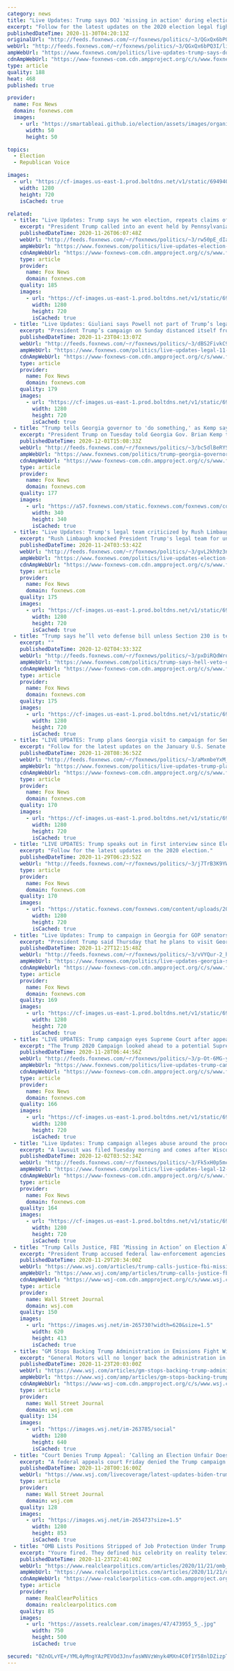 ```yaml
---
category: news
title: "Live Updates: Trump says DOJ 'missing in action' during election challenge"
excerpt: "Follow for the latest updates on the 2020 election legal fight."
publishedDateTime: 2020-11-30T04:20:13Z
originalUrl: "http://feeds.foxnews.com/~r/foxnews/politics/~3/QGxQx6bPQ3I/live-updates-trump-says-doj-missing-in-action-during-election-challenge"
webUrl: "http://feeds.foxnews.com/~r/foxnews/politics/~3/QGxQx6bPQ3I/live-updates-trump-says-doj-missing-in-action-during-election-challenge"
ampWebUrl: "https://www.foxnews.com/politics/live-updates-trump-says-doj-missing-in-action-during-election-challenge.amp"
cdnAmpWebUrl: "https://www-foxnews-com.cdn.ampproject.org/c/s/www.foxnews.com/politics/live-updates-trump-says-doj-missing-in-action-during-election-challenge.amp"
type: article
quality: 188
heat: 468
published: true

provider:
  name: Fox News
  domain: foxnews.com
  images:
    - url: "https://smartableai.github.io/election/assets/images/organizations/foxnews.com-50x50.jpg"
      width: 50
      height: 50

topics:
  - Election
  - Republican Voice

images:
  - url: "https://cf-images.us-east-1.prod.boltdns.net/v1/static/694940094001/cd00b8cb-3654-49f6-a8db-b0fe6e3fb865/6aa8c157-f99d-4b17-8c8c-2f2e6f3af5d7/1280x720/match/image.jpg"
    width: 1280
    height: 720
    isCached: true

related:
  - title: "Live Updates: Trump says he won election, repeats claims of voting irregularities"
    excerpt: "President Trump called into an event held by Pennsylvania Republicans on Wednesday, where he reiterated his claim that he won the Nov. 3 election and reasserted claims of voting irregularities."
    publishedDateTime: 2020-11-26T06:07:48Z
    webUrl: "http://feeds.foxnews.com/~r/foxnews/politics/~3/rw50pE_dIaI/live-updates-election-11-26-2020"
    ampWebUrl: "https://www.foxnews.com/politics/live-updates-election-11-26-2020.amp"
    cdnAmpWebUrl: "https://www-foxnews-com.cdn.ampproject.org/c/s/www.foxnews.com/politics/live-updates-election-11-26-2020.amp"
    type: article
    provider:
      name: Fox News
      domain: foxnews.com
    quality: 185
    images:
      - url: "https://cf-images.us-east-1.prod.boltdns.net/v1/static/694940094001/33478f5e-5929-44a4-ab6e-2513364ed583/e5e9f1da-ae85-4261-b45e-c723c100e82f/1280x720/match/image.jpg"
        width: 1280
        height: 720
        isCached: true
  - title: "Live Updates: Giuliani says Powell not part of Trump’s legal team after election fraud claims"
    excerpt: "President Trump’s campaign on Sunday distanced itself from Sidney Powell, saying that the lawyer who has been alleging voter fraud in the November election is “not a member of the Trump Legal Team.”"
    publishedDateTime: 2020-11-23T04:13:07Z
    webUrl: "http://feeds.foxnews.com/~r/foxnews/politics/~3/dBS2FivkC9M/live-updates-legal-11-23-2020"
    ampWebUrl: "https://www.foxnews.com/politics/live-updates-legal-11-23-2020.amp"
    cdnAmpWebUrl: "https://www-foxnews-com.cdn.ampproject.org/c/s/www.foxnews.com/politics/live-updates-legal-11-23-2020.amp"
    type: article
    provider:
      name: Fox News
      domain: foxnews.com
    quality: 179
    images:
      - url: "https://cf-images.us-east-1.prod.boltdns.net/v1/static/694940094001/e2f64660-af14-4fc7-853e-2a62959e7f2f/2471b49c-cd18-4715-8494-84efba624eff/1280x720/match/image.jpg"
        width: 1280
        height: 720
        isCached: true
  - title: "Trump tells Georgia governor to 'do something,' as Kemp says interfering with election is illegal"
    excerpt: "President Trump on Tuesday told Georgia Gov. Brian Kemp to \"do something\" to overrule state election officials, claiming he would find a \"gold mine\" of fraud, as the governor's office maintained that Georgia law \"prohibits\" him from \"interfering in elections.\""
    publishedDateTime: 2020-12-01T15:08:33Z
    webUrl: "http://feeds.foxnews.com/~r/foxnews/politics/~3/bc5dlBeRYSs/trump-georgia-governor-kemp-election-do-something"
    ampWebUrl: "https://www.foxnews.com/politics/trump-georgia-governor-kemp-election-do-something.amp"
    cdnAmpWebUrl: "https://www-foxnews-com.cdn.ampproject.org/c/s/www.foxnews.com/politics/trump-georgia-governor-kemp-election-do-something.amp"
    type: article
    provider:
      name: Fox News
      domain: foxnews.com
    quality: 177
    images:
      - url: "https://a57.foxnews.com/static.foxnews.com/foxnews.com/content/uploads/2020/10/340/340/brooke-singman-headshot.jpg?ve=1&tl=1"
        width: 340
        height: 340
        isCached: true
  - title: "Live Updates: Trump's legal team criticized by Rush Limbaugh"
    excerpt: "Rush Limbaugh knocked President Trump's legal team for underdelivering at last week's widely-hyped press conference alleging widespread voter fraud that stole a \"landslide\" victory from their client. "
    publishedDateTime: 2020-11-24T03:53:42Z
    webUrl: "http://feeds.foxnews.com/~r/foxnews/politics/~3/gvL2kh9z3nY/live-updates-election-legal-11-24-2020"
    ampWebUrl: "https://www.foxnews.com/politics/live-updates-election-legal-11-24-2020.amp"
    cdnAmpWebUrl: "https://www-foxnews-com.cdn.ampproject.org/c/s/www.foxnews.com/politics/live-updates-election-legal-11-24-2020.amp"
    type: article
    provider:
      name: Fox News
      domain: foxnews.com
    quality: 175
    images:
      - url: "https://cf-images.us-east-1.prod.boltdns.net/v1/static/694940094001/f055062c-e8a5-4647-89bb-d129b30f2cb3/8a55bd0b-ea6c-410d-95b5-28ff9a70808a/1280x720/match/image.jpg"
        width: 1280
        height: 720
        isCached: true
  - title: "Trump says he’ll veto defense bill unless Section 230 is terminated"
    excerpt: ""
    publishedDateTime: 2020-12-02T04:33:32Z
    webUrl: "http://feeds.foxnews.com/~r/foxnews/politics/~3/pxDiRQdWroI/trump-says-hell-veto-defense-bill-unless-section-230-is-terminated"
    ampWebUrl: "https://www.foxnews.com/politics/trump-says-hell-veto-defense-bill-unless-section-230-is-terminated.amp"
    cdnAmpWebUrl: "https://www-foxnews-com.cdn.ampproject.org/c/s/www.foxnews.com/politics/trump-says-hell-veto-defense-bill-unless-section-230-is-terminated.amp"
    type: article
    provider:
      name: Fox News
      domain: foxnews.com
    quality: 175
    images:
      - url: "https://cf-images.us-east-1.prod.boltdns.net/v1/static/694940094001/13932a6d-b1f4-4256-b340-5c4d61f03425/d35c9969-b14d-4f46-8554-8f29dc18efb7/1280x720/match/image.jpg"
        width: 1280
        height: 720
        isCached: true
  - title: "LIVE UPDATES: Trump plans Georgia visit to campaign for Senate runoff candidates"
    excerpt: "Follow for the latest updates on the January U.S. Senate runoffs in Georgia"
    publishedDateTime: 2020-11-28T08:36:52Z
    webUrl: "http://feeds.foxnews.com/~r/foxnews/politics/~3/aMxmbeYxM_U/live-updates-trump-plans-georgia-visit-to-campaign-for-senate-runoff-candidates"
    ampWebUrl: "https://www.foxnews.com/politics/live-updates-trump-plans-georgia-visit-to-campaign-for-senate-runoff-candidates.amp"
    cdnAmpWebUrl: "https://www-foxnews-com.cdn.ampproject.org/c/s/www.foxnews.com/politics/live-updates-trump-plans-georgia-visit-to-campaign-for-senate-runoff-candidates.amp"
    type: article
    provider:
      name: Fox News
      domain: foxnews.com
    quality: 170
    images:
      - url: "https://cf-images.us-east-1.prod.boltdns.net/v1/static/694940094001/7f81d5bb-aaa9-4e45-b0bb-04c49b11546c/7ff0a562-bdd7-4c0c-97eb-8c80f3b3ca71/1280x720/match/image.jpg"
        width: 1280
        height: 720
        isCached: true
  - title: "LIVE UPDATES: Trump speaks out in first interview since Election Day"
    excerpt: "Follow for the latest updates on the 2020 election."
    publishedDateTime: 2020-11-29T06:23:52Z
    webUrl: "http://feeds.foxnews.com/~r/foxnews/politics/~3/j7TrB3K9YWM/live-updates-blm-activists-protest-la-mayor-as-potential-cabinet-pick"
    type: article
    provider:
      name: Fox News
      domain: foxnews.com
    quality: 170
    images:
      - url: "https://static.foxnews.com/foxnews.com/content/uploads/2020/11/Trump-resize-1.jpg"
        width: 1280
        height: 720
        isCached: true
  - title: "Live Updates: Trump to campaign in Georgia for GOP senators ahead of January runoff"
    excerpt: "President Trump said Thursday that he plans to visit Georgia to campaign for incumbent Republican Sens. Kelly Loeffler and David Perdue ahead of their Jan. 5 runoff elections. "
    publishedDateTime: 2020-11-27T12:15:48Z
    webUrl: "http://feeds.foxnews.com/~r/foxnews/politics/~3/vVYQur-2_hY/live-updates-georgia-senate-runoff-november-27"
    ampWebUrl: "https://www.foxnews.com/politics/live-updates-georgia-senate-runoff-november-27.amp"
    cdnAmpWebUrl: "https://www-foxnews-com.cdn.ampproject.org/c/s/www.foxnews.com/politics/live-updates-georgia-senate-runoff-november-27.amp"
    type: article
    provider:
      name: Fox News
      domain: foxnews.com
    quality: 169
    images:
      - url: "https://cf-images.us-east-1.prod.boltdns.net/v1/static/694940094001/dd7fefb9-d30f-4b07-b566-01eaa53e3755/8d5fa08e-5e27-4a9c-a15b-c6985dcf9a95/1280x720/match/image.jpg"
        width: 1280
        height: 720
        isCached: true
  - title: "LIVE UPDATES: Trump campaign eyes Supreme Court after appeals panel tosses Pa. fraud case"
    excerpt: "The Trump 2020 Campaign looked ahead to a potential Supreme Court fight after a panel of federal appeals judges in Pennsylvania dismissed the campaign's lawsuit over alleged voter fraud in the presidential election. "
    publishedDateTime: 2020-11-28T06:44:56Z
    webUrl: "http://feeds.foxnews.com/~r/foxnews/politics/~3/p-Ot-6MG-y4/live-updates-trump-campaign-eyes-supreme-court-after-appeals-panel-tosses-pa-fraud-case"
    ampWebUrl: "https://www.foxnews.com/politics/live-updates-trump-campaign-eyes-supreme-court-after-appeals-panel-tosses-pa-fraud-case.amp"
    cdnAmpWebUrl: "https://www-foxnews-com.cdn.ampproject.org/c/s/www.foxnews.com/politics/live-updates-trump-campaign-eyes-supreme-court-after-appeals-panel-tosses-pa-fraud-case.amp"
    type: article
    provider:
      name: Fox News
      domain: foxnews.com
    quality: 166
    images:
      - url: "https://cf-images.us-east-1.prod.boltdns.net/v1/static/694940094001/529a207d-73d0-460c-9fde-43b3a041b0a5/6f32cf3d-90c4-48e9-85d9-f9b631b23713/1280x720/match/image.jpg"
        width: 1280
        height: 720
        isCached: true
  - title: "Live Updates: Trump campaign alleges abuse around the process of absentee voting in Wisconsin"
    excerpt: "A lawsuit was filed Tuesday morning and comes after Wisconsin completed its partial recount — which maintained that Joe Biden won the presidential race in the state — and after Wisconsin Gov. Tony Evers formally certified Biden’s victory Monday night."
    publishedDateTime: 2020-12-02T03:52:34Z
    webUrl: "http://feeds.foxnews.com/~r/foxnews/politics/~3/Fk5xH0p5mcw/live-updates-legal-12-2-2020"
    ampWebUrl: "https://www.foxnews.com/politics/live-updates-legal-12-2-2020.amp"
    cdnAmpWebUrl: "https://www-foxnews-com.cdn.ampproject.org/c/s/www.foxnews.com/politics/live-updates-legal-12-2-2020.amp"
    type: article
    provider:
      name: Fox News
      domain: foxnews.com
    quality: 164
    images:
      - url: "https://cf-images.us-east-1.prod.boltdns.net/v1/static/694940094001/2bc71753-778e-4f60-ad87-1c50cfa1104f/36f89332-d7c5-4524-ab7f-191e86a4ecc4/1280x720/match/image.jpg"
        width: 1280
        height: 720
        isCached: true
  - title: "Trump Calls Justice, FBI ‘Missing in Action’ on Election Allegations"
    excerpt: "President Trump accused federal law-enforcement agencies run by his own appointees of ignoring his unproven claims of mass election fraud, as his legal setbacks continued to mount."
    publishedDateTime: 2020-11-29T20:34:00Z
    webUrl: "https://www.wsj.com/articles/trump-calls-justice-fbi-missing-in-action-on-election-allegations-11606680518"
    ampWebUrl: "https://www.wsj.com/amp/articles/trump-calls-justice-fbi-missing-in-action-on-election-allegations-11606680518"
    cdnAmpWebUrl: "https://www-wsj-com.cdn.ampproject.org/c/s/www.wsj.com/amp/articles/trump-calls-justice-fbi-missing-in-action-on-election-allegations-11606680518"
    type: article
    provider:
      name: Wall Street Journal
      domain: wsj.com
    quality: 150
    images:
      - url: "https://images.wsj.net/im-265730?width=620&size=1.5"
        width: 620
        height: 413
        isCached: true
  - title: "GM Stops Backing Trump Administration in Emissions Fight With California"
    excerpt: "General Motors will no longer back the administration in its legal battle to strip California’s authority to set its own fuel-efficiency regulations, saying GM’s goals for green cars are aligned with the state and the new Biden administration."
    publishedDateTime: 2020-11-23T20:03:00Z
    webUrl: "https://www.wsj.com/articles/gm-stops-backing-trump-administration-in-emissions-fight-with-california-11606160905"
    ampWebUrl: "https://www.wsj.com/amp/articles/gm-stops-backing-trump-administration-in-emissions-fight-with-california-11606160905"
    cdnAmpWebUrl: "https://www-wsj-com.cdn.ampproject.org/c/s/www.wsj.com/amp/articles/gm-stops-backing-trump-administration-in-emissions-fight-with-california-11606160905"
    type: article
    provider:
      name: Wall Street Journal
      domain: wsj.com
    quality: 134
    images:
      - url: "https://images.wsj.net/im-263785/social"
        width: 1280
        height: 640
        isCached: true
  - title: "Court Denies Trump Appeal: ‘Calling an Election Unfair Does Not Make It So’"
    excerpt: "A federal appeals court Friday denied the Trump campaign’s appeal in Pennsylvania, writing that the case lacked proof and had no merit, and striking another blow to [the president’s dwindling legal av"
    publishedDateTime: 2020-11-28T00:16:00Z
    webUrl: "https://www.wsj.com/livecoverage/latest-updates-biden-trump-election-2020/card/tfB3COnIUFcYliLYOlRc"
    type: article
    provider:
      name: Wall Street Journal
      domain: wsj.com
    quality: 128
    images:
      - url: "https://images.wsj.net/im-265473?size=1.5"
        width: 1280
        height: 853
        isCached: true
  - title: "OMB Lists Positions Stripped of Job Protection Under Trump Order"
    excerpt: "Youre fired. They defined his celebrity on reality television, and they could now make him infamous among career civil servants"
    publishedDateTime: 2020-11-23T22:41:00Z
    webUrl: "https://www.realclearpolitics.com/articles/2020/11/21/omb_lists_workers_stripped_of_job_protection_under_trump_order_144708.html#!"
    ampWebUrl: "https://www.realclearpolitics.com/articles/2020/11/21/omb_lists_workers_stripped_of_job_protection_under_trump_order_144708.amp.html"
    cdnAmpWebUrl: "https://www-realclearpolitics-com.cdn.ampproject.org/c/s/www.realclearpolitics.com/articles/2020/11/21/omb_lists_workers_stripped_of_job_protection_under_trump_order_144708.amp.html"
    type: article
    provider:
      name: RealClearPolitics
      domain: realclearpolitics.com
    quality: 85
    images:
      - url: "https://assets.realclear.com/images/47/473955_5_.jpg"
        width: 750
        height: 500
        isCached: true

secured: "0ZnOLvYE+/YML4yMngYAzPEVOd3JnvfasWNVzWnyk4MXn4C0f1Y58nlDZizpThfWKxlFSc2iBKeC/JIe5r1/tqMgECIIooTKfhRFX/vj8stetwgMaG+dXIHrTu53/wUmqP1XpfTNBUskTJNf7ERIYk/g1sK43rZv9n2S0Lysh5EtlbwlGQjaLm+aeooVWyLePLFac7PqRwHfPl6fJsMCURXJqt1D2i/qXUTptogF+EUeCcEavk2cAacCxxO2z4QvJLAMDIe4CbhOsd8fKNc73l0AwdeswBUp6IyyXjNLALxgUvZtZk7+KAQe7u0By8TfsfN4iRrDL+PnpJlnYTyLXyZqns177XOTzcOff+WovSk=;Vh2MhNLEKNpXWofiWeLNHA=="
---
```


